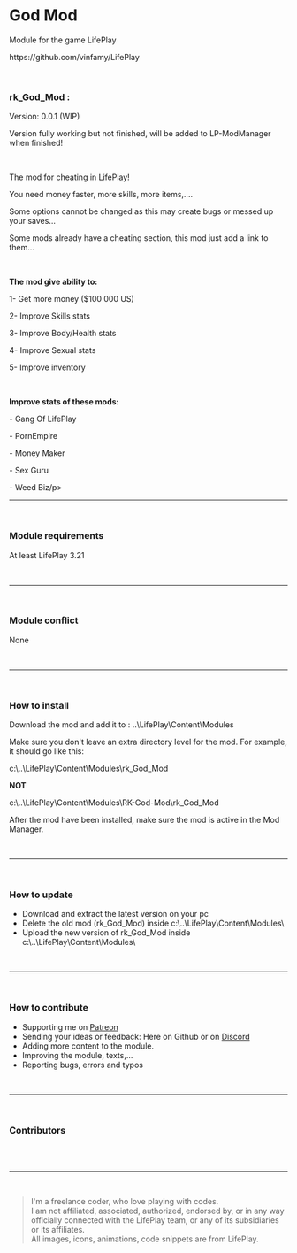 <h1>God Mod</h1>
<p>Module for the game LifePlay</p>
<p>https://github.com/vinfamy/LifePlay</p>
<br>
<h3>rk_God_Mod :</h3>
<p>Version: 0.0.1 (WIP)</p>
<p>Version fully working but not finished, will be added to LP-ModManager when finished!</p>
<br>
<p>The mod for cheating in LifePlay!</p>
<p>You need money faster, more skills, more items,....</p>
<p>Some options cannot be changed as this may create bugs or messed up your saves...</p>
<p>Some mods already have a cheating section, this mod just add a link to them...</p>
<br>
<p><strong>The mod give ability to:</strong></p>
<p>1- Get more money ($100 000 US)</p>
<p>2- Improve Skills stats</p>
<p>3- Improve Body/Health stats</p>
<p>4- Improve Sexual stats</p>
<p>5- Improve inventory</p>
<br>
<p><strong>Improve stats of these mods:</strong></p>
<p>- Gang Of LifePlay</p>
<p>- PornEmpire</p>
<p>- Money Maker</p>
<p>- Sex Guru</p>
<p>- Weed Biz/p>
<br>
<hr>
<br>
<h3>Module requirements</h3>
<p>At least LifePlay 3.21</p>
<br>
<hr>
<br>
<h3>Module conflict</h3>
<p>None</p>
<br>
<hr>
<br>
<h3>How to install</h3>
<p>Download the mod and add it to : ..\LifePlay\Content\Modules</p>
<p>Make sure you don't leave an extra directory level for the mod. For example, it should go like this:</p>
<p>c:\..\LifePlay\Content\Modules\rk_God_Mod</p>
<p><strong>NOT</strong></p>
<p>c:\..\LifePlay\Content\Modules\RK-God-Mod\rk_God_Mod</p>
<p>After the mod have been installed, make sure the mod is active in the Mod Manager.</p>
<br>
<hr>
<br>
<h3>How to update</h3>
<ul>
<li>Download and extract the latest version on your pc</li>
<li>Delete the old mod (rk_God_Mod) inside c:\..\LifePlay\Content\Modules\</li>
<li>Upload the new version of rk_God_Mod inside c:\..\LifePlay\Content\Modules\</li>
</ul>
<br>
<hr>
<br>
<h3>How to contribute</h3>
<ul>
<li>Supporting me on <a href="https://www.patreon.com/raiderknight">Patreon</a></li>
<li>Sending your ideas or feedback: Here on Github or on <a href="https://discord.gg/d3U9E2wb4Y">Discord</a></li>
<li>Adding more content to the module.</li>
<li>Improving the module, texts,...</li>
<li>Reporting bugs, errors and typos</li>
</ul>
<br>
<hr>
<br>
<h3>Contributors</h3>
<br>
<br>
<hr>
<br>
<blockquote> I'm a freelance coder, who love playing with codes.<br>
I am not affiliated, associated, authorized, endorsed by, or in any way officially connected with the LifePlay team, or any of its subsidiaries or its affiliates.<br>
All images, icons, animations, code snippets are from LifePlay.</blockquote>